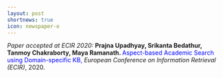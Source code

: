 ```yaml
---
layout: post
shortnews: true
icon: newspaper-o
---
```

<i>Paper accepted at ECIR 2020:</i> <b>Prajna Upadhyay, Srikanta Bedathur, Tanmoy Chakraborty, Maya Ramanath. </b> <font color="blue"> Aspect-based Academic Search using Domain-specific KB, </font><i>European Conference on Information Retrieval (ECIR)</i>, 2020.
